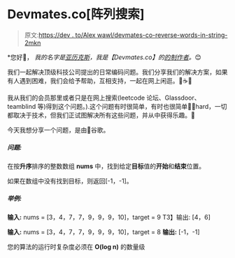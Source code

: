 # Devmates.co[阵列搜索]

> 原文:[https://dev . to/Alex wawl/devmates-co-reverse-words-in-string-2mkn](https://dev.to/alexwawl/devmates-co-reverse-words-in-string-2mkn)

*您好👋，
*我的名字是[亚历克斯](https://twitter.com/alexwawl)，我是【Devmates.co】的[的制作者](https://devmates.co)。*😊

我们一起解决顶级科技公司提出的日常编码问题。我们分享我们的解决方案，如果有人遇到困难，我们会给予帮助，互相支持，一起在网上闲逛。🍻☕️💬

我从我们的会员那里或者只是在网上搜索(leetcode 论坛、Glassdoor、teamblind 等)得到这个问题。).这个问题有时很简单，有时也很简单👷‍♂️hard，一切都取决于技术，但我们正试图解决所有这些问题，并从中获得乐趣。🙌

今天我想分享一个问题，是由🏢谷歌。

##### [](#problem)问题:

在按**升序**排序的整数数组 **nums** 中，找到给定**目标**值的**开始**和**结束**位置。

如果在数组中没有找到目标，则返回[-1，-1]。

##### [](#example)举例:

**输入:** nums = [3，4，7，7，9，9，9，10]，target = 9
T3】输出: [4，6]

**输入:** nums = [3，4，7，7，9，9，9，10]，target = 8
**输出:** [-1，-1]

您的算法的运行时复杂度必须在 **O(log n)** 的数量级